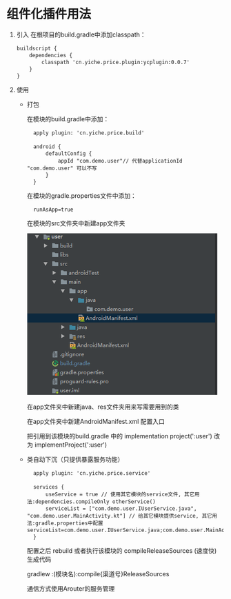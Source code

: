 组件化插件用法
==

 1. 引入
        在根项目的build.gradle中添加classpath：

        buildscript {
            dependencies {
                classpath 'cn.yiche.price.plugin:ycplugin:0.0.7'
            }
        }
        
 2. 使用
 
    - 打包
    
        在模块的build.gradle中添加：

            apply plugin: 'cn.yiche.price.build'
            
            android {
                defaultConfig {
                    appId "com.demo.user"// 代替applicationId "com.demo.user" 可以不写
                }
            }
            
        在模块的gradle.properties文件中添加：
            
            runAsApp=true
            
            
        在模块的src文件夹中新建app文件夹
        
        ![](https://github.com/yinzj1993/service/blob/master/%E6%88%AA%E5%9B%BE_20181217110708.png)

        在app文件夹中新建java、res文件夹用来写需要用到的类
        
        在app文件夹中新建AndroidManifest.xml 配置入口
        
        把引用到该模块的build.gradle 中的 implementation project(':user') 改为 implementProject(':user')
        
    - 类自动下沉（只提供暴露服务功能）
    
            apply plugin: 'cn.yiche.price.service'
            
            services {
                useService = true // 使用其它模块的service文件, 其它用法:dependencies.compileOnly otherService()
                serviceList = ["com.demo.user.IUserService.java", "com.demo.user.MainActivity.kt"] // 给其它模块提供service, 其它用法:gradle.properties中配置serviceList=com.demo.user.IUserService.java;com.demo.user.MainActivity.kt
            }
            
       配置之后 rebuild 或者执行该模块的 compileReleaseSources (速度快) 生成代码
       
       gradlew :(模块名):compile{渠道号}ReleaseSources
            
       通信方式使用Arouter的服务管理
